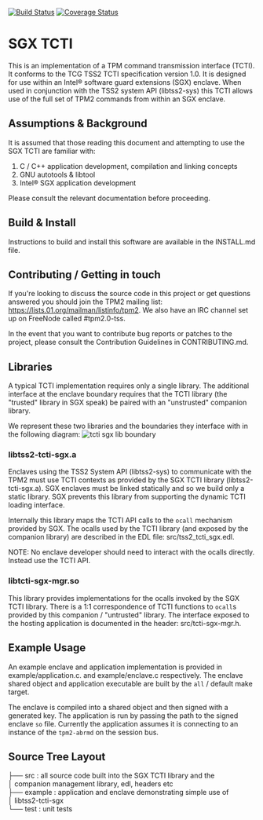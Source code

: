 [![Build Status](https://travis-ci.org/flihp/tpm2-tcti-sgx.svg?branch=master)](https://travis-ci.org/flihp/tpm2-tcti-sgx)
[![Coverage Status](https://coveralls.io/repos/github/flihp/tpm2-tcti-sgx/badge.svg)](https://coveralls.io/github/flihp/tpm2-tcti-sgx)

# SGX TCTI
This is an implementation of a TPM command transmission interface (TCTI).
It conforms to the TCG TSS2 TCTI specification version 1.0. It is
designed for use within an Intel&reg; software guard extensions (SGX)
enclave. When used in conjunction with the TSS2 system API (libtss2-sys)
this TCTI allows use of the full set of TPM2 commands from within an SGX
enclave.

## Assumptions & Background
It is assumed that those reading this document and attempting to use the
SGX TCTI are familiar with:
1) C / C++ application development, compilation and linking concepts
2) GNU autotools & libtool
3) Intel&reg; SGX application development

Please consult the relevant documentation before proceeding.

## Build & Install
Instructions to build and install this software are available in the
INSTALL.md file.

## Contributing / Getting in touch
If you're looking to discuss the source code in this project or get
questions answered you should join the TPM2 mailing list:
https://lists.01.org/mailman/listinfo/tpm2. We also have an IRC
channel set up on FreeNode called #tpm2.0-tss.

In the event that you want to contribute bug reports or patches to the
project, please consult the Contribution Guidelines in CONTRIBUTING.md.

## Libraries
A typical TCTI implementation requires only a single library. The
additional interface at the enclave boundary requires that the TCTI
library (the "trusted" library in SGX speak) be paired with an
"unstrusted" companion library.

We represent these two libraries and the boundaries they interface with
in the following diagram:
![tcti sgx lib boundary](https://github.com/flihp/tpm2-tcti-sgx/wiki/images/tcti-sgx-lib-boundary.png)

### libtss2-tcti-sgx.a
Enclaves using the TSS2 System API (libtss2-sys) to communicate with the
TPM2 must use TCTI contexts as provided by the SGX TCTI library
(libtss2-tcti-sgx.a). SGX enclaves must be linked statically and so we
build only a static library. SGX prevents this library from supporting the
dynamic TCTI loading interface.

Internally this library maps the TCTI API calls to the `ocall` mechanism
provided by SGX. The ocalls used by the TCTI library (and exposed by the
companion library) are described in the EDL file: src/tss2_tcti_sgx.edl.

NOTE: No enclave developer should need to interact with the ocalls
directly. Instead use the TCTI API.

### libtcti-sgx-mgr.so
This library provides implementations for the ocalls invoked by the SGX
TCTI library. There is a 1:1 correspondence of TCTI functions to `ocall`s
provided by this companion / "untrusted" library. The interface exposed to
the hosting application is documented in the header: src/tcti-sgx-mgr.h.

## Example Usage
An example enclave and application implementation is provided in
example/application.c. and example/enclave.c respectively. The enclave
shared object and application executable are built by the `all` / default
make target.

The enclave is compiled into a shared object and then signed with a
generated key. The application is run by passing the path to the signed
enclave `so` file. Currently the application assumes it is connecting to
an instance of the `tpm2-abrmd` on the session bus.

## Source Tree Layout
├── src : all source code built into the SGX TCTI library and the  
│         companion management library, edl, headers etc  
├── example : application and enclave demonstrating simple use of  
│             libtss2-tcti-sgx  
└── test : unit tests  
